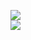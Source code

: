 [![](https://img.shields.io/badge/Made%20With-Github%20Spray-lightgrey.svg?style=for-the-badge&logo=github)](https://github.com/Annihil/github-spray#4901)  
[![](https://i.imgur.com/2DrTn0Z.gif)](https://github.com/Annihil/github-spray)